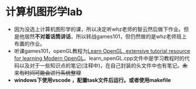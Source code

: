 # 计算机图形学lab
*  因为没选上计算机图形学的课，所以决定听whz老师的智云然后做下作业。但是他居然**不对着话筒讲话**，所以转战games101，但仍然做的是whz老师班上布置的作业。
*  听课games101，openGL教程为[Learn OpenGL, extensive tutorial resource for learning Modern OpenGL](https://learnopengl.com/)。learn_openGL.cpp文件中是学习教程时的代码以及对于一些知识点的笔记(注释中)，在自己封装的头文件中也有笔记。~~未来有时间可能会进行系统整理~~
*  **windows下使用vscode ，配置task文件后运行。或者使用makefile**
